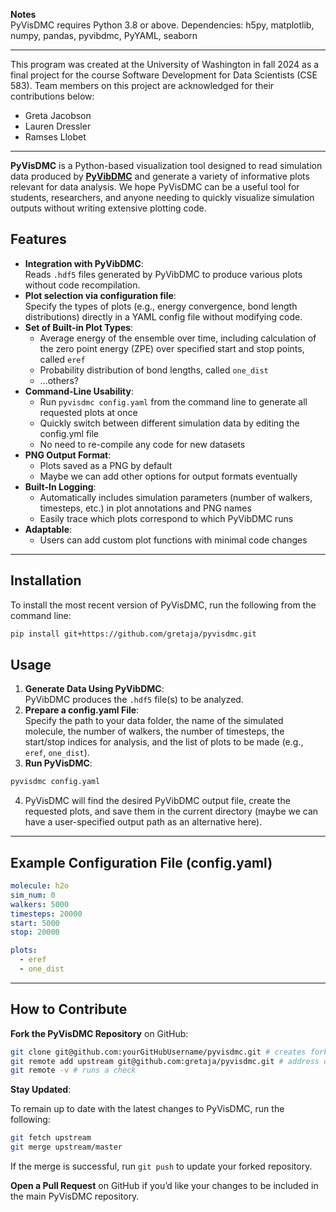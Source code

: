 **Notes**  
PyVisDMC requires Python 3.8 or above.
Dependencies: h5py, matplotlib, numpy, pandas, pyvibdmc, PyYAML, seaborn

---

This program was created at the University of Washington in fall 2024 as a final project for the course Software Development for Data Scientists (CSE 583). Team members on this project are acknowledged for their contributions below:

* Greta Jacobson  
* Lauren Dressler  
* Ramses Llobet

---

**PyVisDMC** is a Python-based visualization tool designed to read simulation data produced by [**PyVibDMC**](https://pyvibdmc.readthedocs.io/en/latest/) and generate a variety of informative plots relevant for data analysis. We hope PyVisDMC can be a useful tool for students, researchers, and anyone needing to quickly visualize simulation outputs without writing extensive plotting code.

## **Features**

* **Integration with PyVibDMC**:  
  Reads `.hdf5` files generated by PyVibDMC to produce various plots without code recompilation.  
* **Plot selection via configuration file**:  
  Specify the types of plots (e.g., energy convergence, bond length distributions) directly in a YAML config file without modifying code.  
* **Set of Built-in Plot Types**:  
  * Average energy of the ensemble over time, including calculation of the zero point energy (ZPE) over specified start and stop points, called `eref`  
  * Probability distribution of bond lengths, called `one_dist`  
  * …others?  
* **Command-Line Usability**:  
  * Run `pyvisdmc config.yaml` from the command line to generate all requested plots at once  
  * Quickly switch between different simulation data by editing the config.yml file  
  * No need to re-compile any code for new datasets  
* **PNG Output Format**:  
  * Plots saved as a PNG by default  
  * Maybe we can add other options for output formats eventually  
* **Built-In Logging**:  
  * Automatically includes simulation parameters (number of walkers, timesteps, etc.) in plot annotations and PNG names  
  * Easily trace which plots correspond to which PyVibDMC runs  
* **Adaptable**:  
  * Users can add custom plot functions with minimal code changes

---
## **Installation**

To install the most recent version of PyVisDMC, run the following from the command line: 

```bash
pip install git+https://github.com/gretaja/pyvisdmc.git
```


## **Usage**

1. **Generate Data Using PyVibDMC**:  
   PyVibDMC produces the `.hdf5` file(s) to be analyzed.  
2. **Prepare a config.yaml File**:  
   Specify the path to your data folder, the name of the simulated molecule, the number of walkers, the number of timesteps, the start/stop indices for analysis, and the list of plots to be made (e.g., `eref`, `one_dist`).
3. **Run PyVisDMC**:  
```bash   
pyvisdmc config.yaml
```
4. PyVisDMC will find the desired PyVibDMC output file, create the requested plots, and save them in the current directory (maybe we can have a user-specified output path as an alternative here).

---

## **Example Configuration File (config.yaml)**

```yaml
molecule: h2o 
sim_num: 0  
walkers: 5000 
timesteps: 20000  
start: 5000  
stop: 20000

plots:  
  - eref  
  - one_dist
```
---

## **How to Contribute**

**Fork the PyVisDMC Repository** on GitHub:

```bash
git clone git@github.com:yourGitHubUsername/pyvisdmc.git # creates forked repository 
git remote add upstream git@github.com:gretaja/pyvisdmc.git # address of original repository  
git remote -v # runs a check
```

**Stay Updated**:

To remain up to date with the latest changes to PyVisDMC, run the following:

```bash  
git fetch upstream 
git merge upstream/master
```

If the merge is successful, run `git push` to update your forked repository.

**Open a Pull Request** on GitHub if you’d like your changes to be included in the main PyVisDMC repository.
